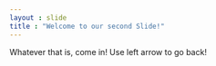 ```yaml
---
layout : slide
title : "Welcome to our second Slide!"
---
```

Whatever that is, come in!
Use left arrow to go back!

